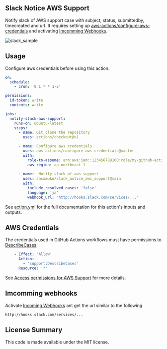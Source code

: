 ## Slack Notice AWS Support

Notify slack of AWS support case with subject, status, submittedby, timecreated and url. It requires setting up [aws-actions/configure-aws-credentials](https://github.com/marketplace/actions/configure-aws-credentials-action-for-github-actions) and activating [Imcomming Webhooks](https://api.slack.com/messaging/webhooks).

![slack_sample](https://user-images.githubusercontent.com/65695538/155986836-8be88c7f-8b2f-4ee5-a3ee-d7572e37785c.png)

## Usage
Configure aws credentials before using this action.

```yaml
on:
  schedule:
    - cron: '0 1 * * 1-5'

permissions:
  id-token: write
  contents: write

jobs:
  notify-slack-aws-support:
    runs-on: ubuntu-latest
    steps:
      - name: Git clone the repository
        uses: actions/checkout@v1

      - name: Configure aws credentials
        uses: aws-actions/configure-aws-credentials@master
        with:
          role-to-assume: arn:aws:iam::123456789100:role/my-github-actions-role
          aws-region: ap-northeast-1
      
      - name:  Notify slack of aws support
        uses: sasamuku/slack_notice_aws_support@main
        with:
          include_resolved_cases: 'false'
          language: 'ja'
          webhook_url: 'http://hooks.slack.com/services/...'
```

See [action.yml](action.yml) for the full documentation for this action's inputs and outputs.

## AWS Credentials

The credentials used in GitHub Actions workflows must have permissions to [DescribeCases](https://docs.aws.amazon.com/awssupport/latest/APIReference/API_DescribeCases.html).

```yaml
    - Effect: 'Allow'
      Action:
        - 'support:DescribeCases'
      Resource: '*'
```

See [Access permissions for AWS Support](https://docs.aws.amazon.com/awssupport/latest/user/accessing-support.html) for more details.

## Imcomming webhooks
Activate [Incoming Webhooks](https://api.slack.com/messaging/webhooks) ant get the url similar to the following:
```
http://hooks.slack.com/services/...
```

## License Summary
This code is made available under the MIT license.
